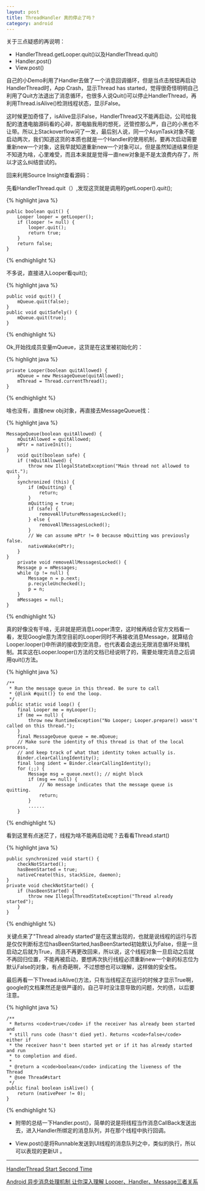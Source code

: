 ```yaml
---
layout: post
title: ThreadHandler 真的停止了吗？
category: android
---
```


关于三点疑惑的再说明：

* HandlerThread.getLooper.quit()以及HandlerThread.quit()             
* Handler.post()                        
* View.post()                  

自己的小Demo利用了Handler去做了一个消息回调循环，但是当点击按钮再启动HandlerThread时，App Crash，显示Thread has started，觉得很奇怪明明自己利用了Quit方法退出了消息循环，也很多人说Quit()可以停止HandlerThread，再利用Thread.isAlive()检测线程状态，显示False。

这时候更加奇怪了，isAlive显示False，HandlerThread又不能再启动，公司给我配的渣渣电脑源码看的心碎，那电脑我用的想死，还管控那么严，自己的小黑也不让带。所以上Stackoverflow问了一发，最后别人说，同一个AsynTask对象不能启动两次，我们知道这货的本质也就是一个Handler的使用机制，要再次启动需要重新new一个对象，这我早就知道重新new一个对象可以，但是虽然知道结果但是不知道为啥，心里难受，而且本来就是觉得一直new对象是不是太浪费内存了，所以才这么纠结尝试的。

回来利用Source Insight查看源码：

先看HandlerThread.quit（）,发现这货就是调用的getLooper().quit();

{%  highlight java  %}

    public boolean quit() {
        Looper looper = getLooper();
        if (looper != null) {
            looper.quit();
            return true;
        }
        return false;
    }

{% endhighlight %}

不多说，直接进入Looper看quit();

{%  highlight java  %}

    public void quit() {
        mQueue.quit(false);
    }
    public void quitSafely() {
        mQueue.quit(true);
    }

{% endhighlight %}

Ok,开始找成员变量mQueue，这货是在这里被初始化的：

{%  highlight java  %}

    private Looper(boolean quitAllowed) {
        mQueue = new MessageQueue(quitAllowed);
        mThread = Thread.currentThread();
    }

{% endhighlight %}

啥也没有，直接new obj对象，再直接去MessageQueue找：

{%  highlight java  %}

    MessageQueue(boolean quitAllowed) {
        mQuitAllowed = quitAllowed;
        mPtr = nativeInit();
    }
        void quit(boolean safe) {
        if (!mQuitAllowed) {
            throw new IllegalStateException("Main thread not allowed to quit.");
        }
        synchronized (this) {
            if (mQuitting) {
                return;
            }
            mQuitting = true;
            if (safe) {
                removeAllFutureMessagesLocked();
            } else {
                removeAllMessagesLocked();
            }
            // We can assume mPtr != 0 because mQuitting was previously false.
            nativeWake(mPtr);
        }
    }
        private void removeAllMessagesLocked() {
        Message p = mMessages;
        while (p != null) {
            Message n = p.next;
            p.recycleUnchecked();
            p = n;
        }
        mMessages = null;
    }

{% endhighlight %}

真的好像没有干啥，无非就是把消息Looper清空，这时候再结合官方文档看一看，发现Google意为清空目前的Looper同时不再接收消息Message，就算结合Looper.looper()中所讲的接收到空消息，也代表着会退出无限消息循环处理机制。其实这在Looper.looper()方法的文档已经说明了的，需要处理完消息之后调用quit()方法。

{%  highlight java  %}

    /**
     * Run the message queue in this thread. Be sure to call
     * {@link #quit()} to end the loop.
     */
    public static void loop() {
        final Looper me = myLooper();
        if (me == null) {
            throw new RuntimeException("No Looper; Looper.prepare() wasn't called on this thread.");
        }
        final MessageQueue queue = me.mQueue;
        // Make sure the identity of this thread is that of the local process,
        // and keep track of what that identity token actually is.
        Binder.clearCallingIdentity();
        final long ident = Binder.clearCallingIdentity();
        for (;;) {
            Message msg = queue.next(); // might block
            if (msg == null) {
                // No message indicates that the message queue is quitting.
                return;
            }
            ......
        }

{% endhighlight %}

看到这里有点迷茫了，线程为啥不能再启动呢？去看看Thread.start()

{%  highlight java  %}

    public synchronized void start() {
        checkNotStarted();
        hasBeenStarted = true;
        nativeCreate(this, stackSize, daemon);
    }
    private void checkNotStarted() {
        if (hasBeenStarted) {
            throw new IllegalThreadStateException("Thread already started");
        }
    }

{% endhighlight %}

关键点来了"Thread already started"是在这里出现的，也就是说线程的运行与否是仅仅判断标志位hasBeenStarted,hasBeenStarted初始默认为False，但是一旦启动之后就为True，而且不再更改回来，所以说，这个线程对象一旦启动之后就不再回归位置，不能再被启动，要想再次执行线程必须重新new一个新的标志位为默认False的对象，有点奇葩啊，不过想想也可以理解，这样做的安全性。

最后再看一下Thread.isAlive()方法，只有当线程正在运行的时候才显示True啊，google的文档果然还是很严谨的，自己平时没注意导致的问题，欠的债，以后要注意。

{%  highlight java  %}

    /**
     * Returns <code>true</code> if the receiver has already been started and
     * still runs code (hasn't died yet). Returns <code>false</code> either if
     * the receiver hasn't been started yet or if it has already started and run
     * to completion and died.
     *
     * @return a <code>boolean</code> indicating the liveness of the Thread
     * @see Thread#start
     */
    public final boolean isAlive() {
        return (nativePeer != 0);
    }

{% endhighlight %}



* 附带的总结一下Handler.post()，简单的说是将线程当作消息CallBack发送出去，进入Handler所绑定的消息队列，并在那个线程中执行回调。

* View.post()是将Runnable发送到UI线程的消息队列之中，类似的执行，所以可以表现的更新UI
。



---
[HandlerThread Start Second Time](http://stackoverflow.com/questions/31833963/got-illegalthreadstateexception-when-invoking-handlerthread-start-second-time/31835834#31835834)

[Android 异步消息处理机制 让你深入理解 Looper、Handler、Message三者关系](http://blog.csdn.net/lmj623565791/article/details/38377229)

[]()